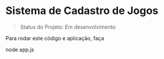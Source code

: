 <h1>Sistema de Cadastro de Jogos</h1>

> Status do Projeto: Em desenvolvimento

Para rodar este código e aplicação, faça


node app.js

